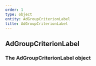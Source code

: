 ```yaml
---
order: 1
type: object
entity: AdGroupCriterionLabel 
title: AdGroupCriterionLabel 
---
```


## AdGroupCriterionLabel 
### The AdGroupCriterionLabel object

